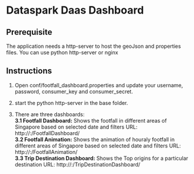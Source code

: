 # Dataspark Daas Dashboard

## Prerequisite
The application needs a http-server to host the geoJson and properties files.
You can use python http-server or nginx

## Instructions
1. Open conf/footfall_dashboard.properties and update your username, password, consumer_key and consumer_secret.

2. start the python http-server in the base folder.

3. There are three dashboards:   
**3.1 Footfall Dashboard:** Shows the footfall in different areas of Singapore based on selected date and filters
URL: http://<host>:<port>/FootfallDashboard/  
**3.2 Footfall Animation:** Shows the animation of houraly footfall in different areas of Singapore based on selected date and filters
URL: http://<host>:<port>/FootfallAnimation/  
**3.3 Trip Destination Dashboard:** Shows the Top origins for a particular destination
URL: http://<host>:<port>/TripDestinationDashboard/
